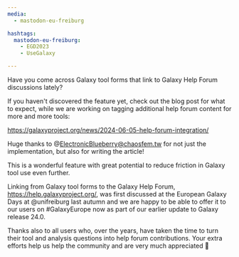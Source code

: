 ```yaml
---
media:
  - mastodon-eu-freiburg

hashtags:
  mastodon-eu-freiburg:
    - EGD2023
    - UseGalaxy

---
```


Have you come across Galaxy tool forms that link to Galaxy Help Forum discussions lately?

If you haven't discovered the feature yet, check out the blog post for what to expect, while we are working on tagging additional help forum content for more and more tools:

https://galaxyproject.org/news/2024-06-05-help-forum-integration/


Huge thanks to @ElectronicBlueberry@chaosfem.tw for not just the implementation, but also for writing the article!

This is a wonderful feature with great potential to reduce friction in Galaxy tool use even further.

Linking from Galaxy tool forms to the Galaxy Help Forum, https://help.galaxyproject.org/, was first discussed at the European Galaxy Days at @unifreiburg last autumn and we are happy to be able to offer it to our users on #GalaxyEurope now as part of our earlier update to Galaxy release 24.0.


Thanks also to all users who, over the years, have taken the time to turn their tool and analysis questions into help forum contributions. Your extra efforts help us help the community and are very much appreciated 💖
